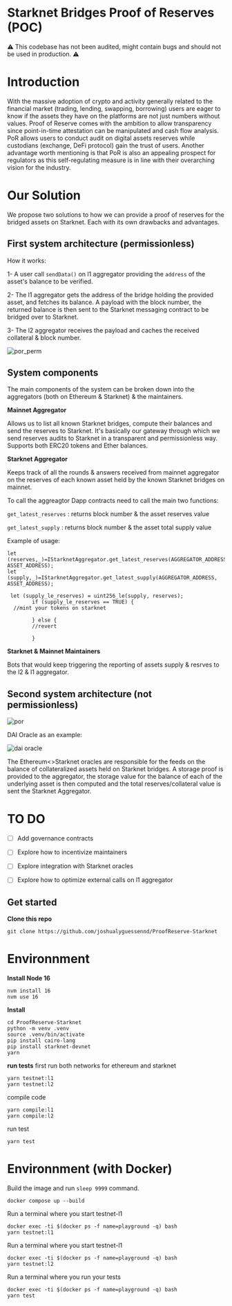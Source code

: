 # Starknet Bridges Proof of Reserves (POC)

 ⚠️ This codebase has not been audited, might contain bugs and should not be used in production. ⚠️
 
# Introduction

With the massive adoption of crypto and activity generally related to the financial market (trading, lending, swapping, borrowing) users are eager to know if the assets they have on the platforms are not just numbers without values. Proof of Reserve comes with the ambition to allow transparency since point-in-time attestation can be manipulated and cash flow analysis. PoR allows users to conduct audit on digital assets reserves while custodians (exchange, DeFi protocol) gain the trust of users. Another advantage worth mentioning is that PoR is also an appealing prospect for regulators as this self-regulating measure is in line with their overarching vision for the industry.

# ****Our Solution****

We propose two solutions to how we can provide a proof of reserves for the bridged assets on Starknet.  Each with its own drawbacks and advantages.

## First system architecture (permissionless)

How it works:

1- A user call ``sendData()`` on l1 aggregator providing the ``address`` of the asset's balance to be verified.

2- The l1 aggregator gets the address of the bridge holding the provided asset, and fetches its balance. A payload with the block number, the returned balance is then sent to the Starknet messaging contract to be bridged over to Starknet.

3- The l2 aggregator receives the payload and caches the received collateral & block number. 



![por_perm](https://user-images.githubusercontent.com/37840702/201185181-628fd09d-a8f9-489e-8f0b-88e5863e440a.png)


## System components

The main components of the system can be broken down into the aggregators (both on Ethereum & Starknet) & the maintainers.


**Mainnet Aggregator**

Allows us to list all known Starknet bridges, compute their balances and send the reserves to Starknet. It's basically our gateway through which we send reserves audits to Starknet in a transparent and permissionless way. Supports both ERC20 tokens and Ether balances.


**Starknet Aggregator**

Keeps track of all the rounds & answers received from mainnet aggregator on the reserves of each known asset held by the known Starknet bridges on mainnet. 
 

To call the aggreagtor Dapp contracts need to call the main two functions:


```get_latest_reserves``` : returns block number & the asset reserves value


```get_latest_supply``` : returns  block number & the asset total supply value


Example of usage: 

```Cairo
let (reserves,_)=IStarknetAggregator.get_latest_reserves(AGGREGATOR_ADDRESS, ASSET_ADDRESS);
let (supply,_)=IStarknetAggregator.get_latest_supply(AGGREGATOR_ADDRESS, ASSET_ADDRESS);

 let (supply_le_reserves) = uint256_le(supply, reserves);
        if (supply_le_reserves == TRUE) {
  //mint your tokens on starknet
 
        } else {
        //revert
        
        }

```

**Starknet & Mainnet Maintainers**

Bots that would keep triggering the reporting of assets supply & resrves to the l2 & l1 aggregator.


## Second system architecture (not permissionless)

![por](https://user-images.githubusercontent.com/37840702/199752841-beccc187-c90b-49b4-821e-725db3a1bb33.png)

DAI Oracle as an example:

![dai oracle](https://user-images.githubusercontent.com/37840702/200176615-6d1f5b88-84b8-49bf-8358-08167df470c7.png)

The Ethereum<>Starknet oracles are responsible for the feeds on the balance of collateralized assets held on Starknet bridges. A storage proof is provided to the aggregator, the storage value for the balance of each of the underlying asset is then computed and the total reserves/collateral value is sent the Starknet Aggregator. 



# TO DO

- [ ] Add governance contracts
- [ ] Explore how to incentivize maintainers
- [ ] Explore integration with Starknet oracles
- [ ] Explore how to optimize external calls on l1 aggregator



## Get started

**Clone this repo**

```git clone https://github.com/joshualyguessennd/ProofReserve-Starknet```

# Environnment 

**Install Node 16**


```
nvm install 16
nvm use 16
```

**Install**
```
cd ProofReserve-Starknet
python -m venv .venv
source .venv/bin/activate
pip install cairo-lang
pip install starknet-devnet
yarn
```

**run tests**
first run both networks for ethereum and starknet
```
yarn testnet:l1
yarn testnet:l2
```
compile code
```
yarn compile:l1
yarn compile:l2
```
run test
```
yarn test
```

# Environnment (with Docker)

Build the image and run `sleep 9999` command.
```
docker compose up --build
```

Run a terminal where you start testnet-l1
```
docker exec -ti $(docker ps -f name=playground -q) bash
yarn testnet:l1
```

Run a terminal where you start testnet-l1
```
docker exec -ti $(docker ps -f name=playground -q) bash
yarn testnet:l2
```

Run a terminal where you run your tests
```
docker exec -ti $(docker ps -f name=playground -q) bash
yarn test
```
